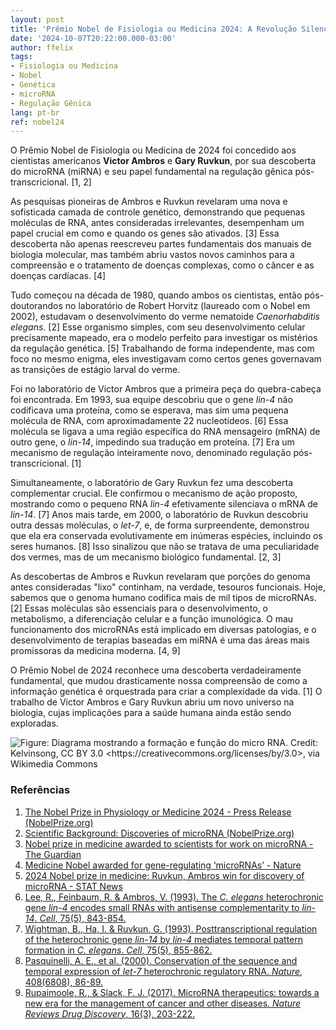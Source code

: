 ```yaml
---
layout: post
title: 'Prêmio Nobel de Fisiologia ou Medicina 2024: A Revolução Silenciosa do MicroRNA'
date: '2024-10-07T20:22:00.000-03:00'
author: ffelix
tags:
- Fisiologia ou Medicina
- Nobel
- Genética
- microRNA
- Regulação Gênica
lang: pt-br
ref: nobel24
---
```


O Prêmio Nobel de Fisiologia ou Medicina de 2024 foi concedido aos cientistas americanos **Victor Ambros** e **Gary Ruvkun**, por sua descoberta do microRNA (miRNA) e seu papel fundamental na regulação gênica pós-transcricional. [1, 2]
  <!--more-->

As pesquisas pioneiras de Ambros e Ruvkun revelaram uma nova e sofisticada camada de controle genético, demonstrando que pequenas moléculas de RNA, antes consideradas irrelevantes, desempenham um papel crucial em como e quando os genes são ativados. [3] Essa descoberta não apenas reescreveu partes fundamentais dos manuais de biologia molecular, mas também abriu vastos novos caminhos para a compreensão e o tratamento de doenças complexas, como o câncer e as doenças cardíacas. [4]

Tudo começou na década de 1980, quando ambos os cientistas, então pós-doutorandos no laboratório de Robert Horvitz (laureado com o Nobel em 2002), estudavam o desenvolvimento do verme nematoide *Caenorhabditis elegans*. [2] Esse organismo simples, com seu desenvolvimento celular precisamente mapeado, era o modelo perfeito para investigar os mistérios da regulação genética. [5] Trabalhando de forma independente, mas com foco no mesmo enigma, eles investigavam como certos genes governavam as transições de estágio larval do verme.

Foi no laboratório de Victor Ambros que a primeira peça do quebra-cabeça foi encontrada. Em 1993, sua equipe descobriu que o gene *lin-4* não codificava uma proteína, como se esperava, mas sim uma pequena molécula de RNA, com aproximadamente 22 nucleotídeos. [6] Essa molécula se ligava a uma região específica do RNA mensageiro (mRNA) de outro gene, o *lin-14*, impedindo sua tradução em proteína. [7] Era um mecanismo de regulação inteiramente novo, denominado regulação pós-transcricional. [1]

Simultaneamente, o laboratório de Gary Ruvkun fez uma descoberta complementar crucial. Ele confirmou o mecanismo de ação proposto, mostrando como o pequeno RNA *lin-4* efetivamente silenciava o mRNA de *lin-14*. [7] Anos mais tarde, em 2000, o laboratório de Ruvkun descobriu outra dessas moléculas, o *let-7*, e, de forma surpreendente, demonstrou que ela era conservada evolutivamente em inúmeras espécies, incluindo os seres humanos. [8] Isso sinalizou que não se tratava de uma peculiaridade dos vermes, mas de um mecanismo biológico fundamental. [2, 3]

As descobertas de Ambros e Ruvkun revelaram que porções do genoma antes consideradas "lixo" continham, na verdade, tesouros funcionais. Hoje, sabemos que o genoma humano codifica mais de mil tipos de microRNAs. [2] Essas moléculas são essenciais para o desenvolvimento, o metabolismo, a diferenciação celular e a função imunológica. O mau funcionamento dos microRNAs está implicado em diversas patologias, e o desenvolvimento de terapias baseadas em miRNA é uma das áreas mais promissoras da medicina moderna. [4, 9]

O Prêmio Nobel de 2024 reconhece uma descoberta verdadeiramente fundamental, que mudou drasticamente nossa compreensão de como a informação genética é orquestrada para criar a complexidade da vida. [1] O trabalho de Victor Ambros e Gary Ruvkun abriu um novo universo na biologia, cujas implicações para a saúde humana ainda estão sendo exploradas.

![Figure: Diagrama mostrando a formação e função do micro RNA. Credit: Kelvinsong, CC BY 3.0 &lt;https://creativecommons.org/licenses/by/3.0&gt;, via Wikimedia Commons](https://upload.wikimedia.org/wikipedia/commons/thumb/a/a7/MiRNA.svg/960px-MiRNA.svg.png?20190519102305)

### Referências

1.  [The Nobel Prize in Physiology or Medicine 2024 - Press Release (NobelPrize.org)](https://www.nobelprize.org/prizes/medicine/2024/press-release/)
2.  [Scientific Background: Discoveries of microRNA (NobelPrize.org)](https://www.nobelprize.org/prizes/medicine/2024/advanced-information/)
3.  [Nobel prize in medicine awarded to scientists for work on microRNA - The Guardian](https://www.theguardian.com/science/2024/oct/07/nobel-prize-in-medicine-awarded-to-scientists-for-work-on-microrna-victor-ambros-gary-ruvkun)
4.  [Medicine Nobel awarded for gene-regulating ‘microRNAs’ - Nature](https://www.nature.com/articles/d41586-024-03212-9)
5.  [2024 Nobel prize in medicine: Ruvkun, Ambros win for discovery of microRNA - STAT News](https://www.statnews.com/2024/10/07/nobel-prize-medicine-ambros-ruvkun-awarded-prize/)
6.  [Lee, R., Feinbaum, R. & Ambros, V. (1993). The *C. elegans* heterochronic gene *lin-4* encodes small RNAs with antisense complementarity to *lin-14*. *Cell*, 75(5), 843-854.](https://doi.org/10.1016/0092-8674(93)90529-y)
7.  [Wightman, B., Ha, I. & Ruvkun, G. (1993). Posttranscriptional regulation of the heterochronic gene *lin-14* by *lin-4* mediates temporal pattern formation in *C. elegans*. *Cell*, 75(5), 855-862.](https://doi.org/10.1016/0092-8674(93)90530-4)
8.  [Pasquinelli, A. E., et al. (2000). Conservation of the sequence and temporal expression of *let-7* heterochronic regulatory RNA. *Nature*, 408(6808), 86-89.](https://doi.org/10.1038/35040556)
9.  [Rupaimoole, R., & Slack, F. J. (2017). MicroRNA therapeutics: towards a new era for the management of cancer and other diseases. *Nature Reviews Drug Discovery*, 16(3), 203-222.](https://doi.org/10.1038/nrd.2016.246)